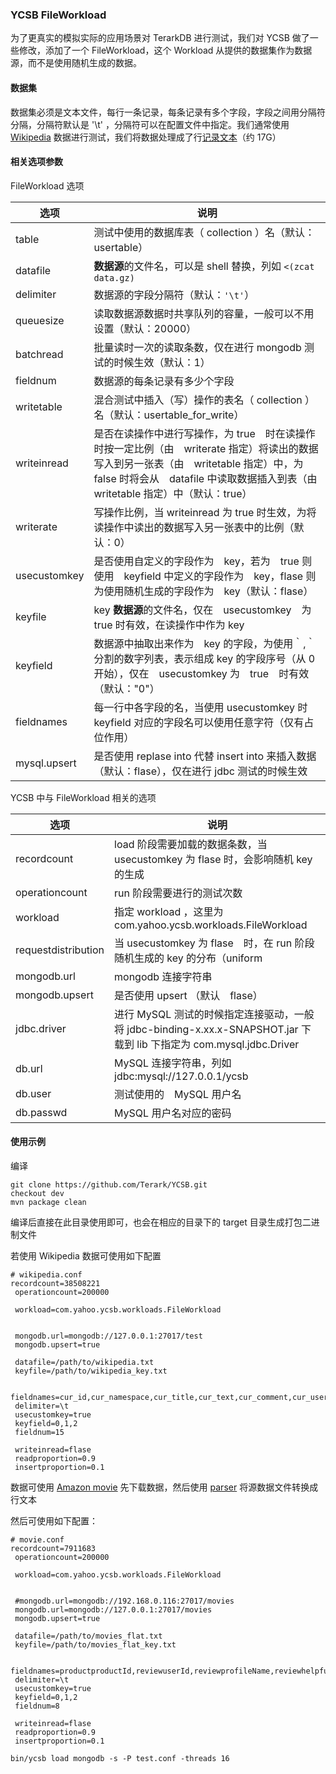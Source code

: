 ### YCSB FileWorkload

为了更真实的模拟实际的应用场景对 TerarkDB 进行测试，我们对 YCSB 做了一些修改，添加了一个 FileWorkload，这个 Workload 从提供的数据集作为数据源，而不是使用随机生成的数据。

#### 数据集
数据集必须是文本文件，每行一条记录，每条记录有多个字段，字段之间用分隔符分隔，分隔符默认是 '\t' ，分隔符可以在配置文件中指定。我们通常使用 [Wikipedia](https://dumps.wikimedia.org/backup-index.html) 数据进行测试，我们将数据处理成了行[记录文本](http://terark-downloads.oss-cn-qingdao.aliyuncs.com/attachments/wikipedia.txt.tar.xz)（约 17G）

#### 相关选项参数

FileWorkload 选项

| 选项 | 说明 |
| ----- | ----- |
| table | 测试中使用的数据库表（ collection ）名（默认：usertable） |
| datafile | **数据源**的文件名，可以是 shell 替换，列如 `<(zcat data.gz)` |
| delimiter | 数据源的字段分隔符（默认：`'\t'`） |
| queuesize | 读取数据源数据时共享队列的容量，一般可以不用设置（默认：20000） |
| batchread | 批量读时一次的读取条数，仅在进行 mongodb 测试的时候生效（默认：1） |
| fieldnum　| 数据源的每条记录有多少个字段　|
| writetable | 混合测试中插入（写）操作的表名（ collection ）名（默认：usertable_for_write） |
| writeinread | 是否在读操作中进行写操作，为 true　时在读操作时按一定比例（由　writerate 指定）将读出的数据写入到另一张表（由　writetable 指定）中，为 false 时将会从　datafile 中读取数据插入到表（由　writetable 指定）中（默认：true） |
| writerate | 写操作比例，当 writeinread 为 true 时生效，为将读操作中读出的数据写入另一张表中的比例（默认：0） |
| usecustomkey | 是否使用自定义的字段作为　key，若为　true 则使用　keyfield 中定义的字段作为　key，flase 则为使用随机生成的字段作为　key（默认：flase） |
| keyfile | key **数据源**的文件名，仅在　usecustomkey　为 true 时有效，在读操作中作为 key |
| keyfield | 数据源中抽取出来作为　key 的字段，为使用｀,｀分割的数字列表，表示组成 key 的字段序号（从 0　开始），仅在　usecustomkey 为　true　时有效（默认："0"） |
| fieldnames | 每一行中各字段的名，当使用 usecustomkey 时 keyfield 对应的字段名可以使用任意字符（仅有占位作用） |
| mysql.upsert | 是否使用 replase into 代替 insert into 来插入数据（默认：flase），仅在进行 jdbc 测试的时候生效 |


YCSB 中与 FileWorkload 相关的选项

| 选项 | 说明 |
| ----- | ----- |
| recordcount | load 阶段需要加载的数据条数，当 usecustomkey 为 flase 时，会影响随机 key 的生成 |
| operationcount | run 阶段需要进行的测试次数 |
| workload | 指定 workload ，这里为 com.yahoo.ycsb.workloads.FileWorkload |
| requestdistribution | 当 usecustomkey 为 flase　时，在 run 阶段随机生成的 key 的分布（uniform | zipfian）（默认：uniform ） |
| mongodb.url | mongodb 连接字符串 |
| mongodb.upsert | 是否使用 upsert （默认　flase）|
| jdbc.driver | 进行 MySQL 测试的时候指定连接驱动，一般将 jdbc-binding-x.xx.x-SNAPSHOT.jar 下载到 lib 下指定为 com.mysql.jdbc.Driver |
| db.url | MySQL 连接字符串，列如 jdbc:mysql://127.0.0.1/ycsb |
| db.user | 测试使用的　MySQL 用户名 |
| db.passwd | MySQL 用户名对应的密码 |


#### 使用示例

编译
```
git clone https://github.com/Terark/YCSB.git
checkout dev
mvn package clean
```

编译后直接在此目录使用即可，也会在相应的目录下的 target 目录生成打包二进制文件

若使用 Wikipedia 数据可使用如下配置

```
# wikipedia.conf
recordcount=38508221
 operationcount=200000
 
 workload=com.yahoo.ycsb.workloads.FileWorkload
 
 
 mongodb.url=mongodb://127.0.0.1:27017/test
 mongodb.upsert=true
 
 datafile=/path/to/wikipedia.txt
 keyfile=/path/to/wikipedia_key.txt
 
 fieldnames=cur_id,cur_namespace,cur_title,cur_text,cur_comment,cur_user,cur_user_text,cur_timestamp,cur_restrictions,cur_counter,cur_is_redirect,cur_minor_edit,cur_random,cur_touched,inverse_timestamp
 delimiter=\t
 usecustomkey=true
 keyfield=0,1,2
 fieldnum=15
 
 writeinread=flase
 readproportion=0.9
 insertproportion=0.1
```

数据可使用 [Amazon movie](https://snap.stanford.edu/data/web-Movies.html)
先下载数据，然后使用 [parser](https://github.com/Terark/amazon-movies-parser.git) 将源数据文件转换成行文本

然后可使用如下配置：
```
# movie.conf
recordcount=7911683
 operationcount=200000
 
 workload=com.yahoo.ycsb.workloads.FileWorkload
 
 
 #mongodb.url=mongodb://192.168.0.116:27017/movies
 mongodb.url=mongodb://127.0.0.1:27017/movies
 mongodb.upsert=true
 
 datafile=/path/to/movies_flat.txt
 keyfile=/path/to/movies_flat_key.txt
 
 fieldnames=productproductId,reviewuserId,reviewprofileName,reviewhelpfulness,reviewscore,reviewtime,reviewsummary,reviewtext
 delimiter=\t
 usecustomkey=true
 keyfield=0,1,2
 fieldnum=8
 
 writeinread=flase
 readproportion=0.9
 insertproportion=0.1
```

```
bin/ycsb load mongodb -s -P test.conf -threads 16
```
